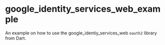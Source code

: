 # google_identity_services_web_example

An example on how to use the google_identiy_services_web `oauth2` library from
Dart.
